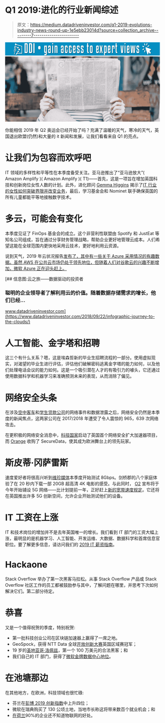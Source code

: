 # Q1 2019:进化的行业新闻综述

> 原文：<https://medium.datadriveninvestor.com/q1-2019-evolutions-industry-news-round-up-1e5ebb23014d?source=collection_archive---------7----------------------->

[![](img/65e74ff11d9d8f385a1fca0d85850f85.png)](http://www.track.datadriveninvestor.com/1B9E)![](img/81c5b2e8eaa685bea810622634c3c4aa.png)

你能相信 2019 年 Q2 奥运会已经开始了吗？充满了温暖的天气，寒冷的天气，英国退出欧盟(仍然)和大量的 it 新闻和发展，让我们看看来自 Q1 的亮点。

# 让我们为包容而欢呼吧

IT 领域的多样性和平等性在本季度备受关注。亚马逊推出了“亚马逊放大”( Amazon Amplify )( Amazon Amplify )( T1)——首先，这是一项旨在增加英国科技和创新岗位女性人数的计划。此外，进化顾问 [Gemma Higgins](https://www.evolutionjobs.com/uk/contact-evolution/gemma-higgins/) 揭示了[IT 行业的女性如何突破界限并改变业务](https://www.evolutionjobs.com/uk/media/lets-hear-it-for-the-girls-166606/)，最后，学习基金会和 Nominet 联手确保英国的所有儿童都能平等地接触数字技术。

# 多云，可能会有变化

本季度见证了 FinOps 基金会的成立。这个非营利性联盟由 Spotify 和 JustEat 等知名公司组成，旨在通过分享财务管理战略，帮助企业更好地管理云成本。人们希望这能在全球范围内更快地采用云技术，更好地利用云资源。

说到天气，2019 年云状况报告[发布了，其中有一些关于 Azure 采用情况的有趣数据。虽然 AWS 在公共云市场仍处于领先地位，但随着人们对谷歌云的兴趣不断增加，微软 Azure 正在迎头赶上。](https://www.rightscale.com/lp/state-of-the-cloud)

[](https://www.datadriveninvestor.com/2018/09/22/infographic-journey-to-the-clouds/) [## 信息图:云之旅——数据驱动的投资者

### 聪明的企业领导者了解利用云的价值。随着数据存储需求的增长，他们已经…

www.datadriveninvestor.com](https://www.datadriveninvestor.com/2018/09/22/infographic-journey-to-the-clouds/) 

# 人工智能、金字塔和招聘

这三个有什么关系？嗯，这是埃森哲新的毕业生招聘流程的一部分。使用虚拟现实，对渴望的毕业生进行评估，评估他们破解密码逃离金字塔的能力如何，以及他们处理电话会议的能力如何。这是一个吸引潜在人才的有吸引力的噱头，它还通过使用数据科学和机器学习来准确预测未来的表现，从而消除了偏见。

# 网络安全头条

在涉及[空中客车](https://www.computing.co.uk/ctg/news/3070236/airbus-warning-over-security-breach)和[学生贷款公司](https://www.itpro.co.uk/security/32902/student-loans-company-hit-by-a-million-cyber-attacks-last-year)的网络事件和数据泄露之后，网络安全仍然是本季度的新闻焦点，这两家公司在 2017/2018 年遭受了令人震惊的 965，639 次网络攻击。

在更积极的网络安全消息中，[科技国家](https://technation.io/news/tech-nation-cyber-the-uks-first-cyber-security-growth-programme/)启动了英国首个网络安全扩大加速器项目，而 [Orange](https://www.orange-business.com/en/press/orange-acquires-securedata-increase-its-international-reach-and-expertise-cybersecurity) 收购了 SecureData，使其成为欧洲舞台上的领先玩家。

# 斯皮蒂·冈萨雷斯

速度爱好者将很高兴听到[维珍媒体](https://www.bbc.co.uk/news/technology-47130989)本季度开始测试 8Gbps。剑桥郡的八个家庭体验了在 20 秒内下载一部 20GB 超高清 4K 电影的感受。与此同时， [O2](https://5g.co.uk/news/o2-launching-5g-london/4752/) 宣布将于今年开始铺设 5G 网络——比计划提前一年，正好赶上[新的宽带速度规定](https://www.ofcom.org.uk/about-ofcom/latest/media/media-releases/2019/clear-information-before-buy-broadband)。它还将在英国推出许多 5G 创新空间，允许企业开始测试他们的设备。

# IT 工资在上涨

IT 和技术岗位的增加并不是去年英国唯一的增长。我们看到 IT 部门的工资大幅上涨，最明显的是机器学习、人工智能、开发运维、大数据、数据科学和首席信息官职位。要了解更多信息，请访问我们的 [2019 IT 薪资指南](https://www.evolutionjobs.com/uk/uploads/permanentitsalariesq12019.pdf)。

# Hackaone

Stack Overflow 举办了第一次黑客马拉松。从事 Stack Overflow 产品或 Stack Overflow 社区工作的员工都被鼓励参与其中，了解问题在哪里，并思考下次如何解决它们。第二部分待定。

# 恭喜

又是一个值得祝贺的季度，特别祝贺:

*   第一批科技创业公司在区块链加速器上赢得了一席之地。
*   GeoSpock，获得 NTT Data 全球[开放创新大赛](https://www.computerweekly.com/news/252457636/NTT-Data-announces-winner-of-UK-regional-heat-for-its-ninth-global-Open-Innovation-Contest?asrc=EM_EDA_108124502&utm_medium=EM&utm_source=EDA&utm_campaign=20190215_Central%20Saint%20Martins%20hosts%20Three%E2%80%99s%205G%20trial%20for%20London%20Fashion%20Week)英国区域赛冠军；
*   19 岁的[圣地亚哥·洛佩兹](https://www.bbc.com/news/av/technology-47407609/how-one-teenager-is-making-millions-by-hacking-legally)，第一个 100 万美元的合法黑客；和
*   我们自己的 IT 部门，获得了[微软金牌数据中心地位](https://www.evolutionjobs.com/uk/media/evolution-achieves-microsoft-gold-datacenter-status-165521/)。

# 在池塘那边

在其他地方，在欧洲，科技领域也很忙碌:

*   芬兰在[彭博 2019 创新指数](https://www.bloomberg.com/news/articles/2019-01-22/germany-nearly-catches-korea-as-innovation-champ-u-s-rebounds)中上升四位；
*   微软在瑞典购买了 130 公顷土地，当地市长称这将带来数百个就业机会；和
*   [在](https://www.computerweekly.com/news/252458436/Dutch-companies-lack-knowledge-of-IoTs-benefits)[荷兰](https://www.evolutionjobs.com/eu/locations/netherlands/)90%的企业还不知道物联网的好处。